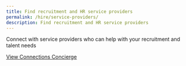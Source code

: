 ```yaml
---
title: Find recruitment and HR service providers
permalink: /hire/service-providers/
description: Find recruitment and HR service providers
---
```

Connect with service providers who can help with your recruitment and talent needs<br>

[View Connections Concierge](https://www.edb.gov.sg/connections-concierge/service-providers.html?tab=general-service-providers&amp;servicecategory=recruitment&amp;hrsolutions)<br>
<br>
